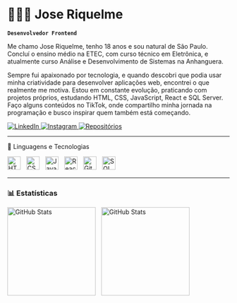 # 🧑🏻‍💻 Jose Riquelme

**`Desenvolvedor Frontend`**

Me chamo Jose Riquelme, tenho 18 anos e sou natural de São Paulo. Concluí o ensino médio na ETEC, com curso técnico em Eletrônica, e atualmente curso Análise e Desenvolvimento de Sistemas na Anhanguera.

Sempre fui apaixonado por tecnologia, e quando descobri que podia usar minha criatividade para desenvolver aplicações web, encontrei o que realmente me motiva. Estou em constante evolução, praticando com projetos próprios, estudando HTML, CSS, JavaScript, React e SQL Server.  
Faço alguns conteúdos no TikTok, onde compartilho minha jornada na programação e busco inspirar quem também está começando.

<p align="left">
  <a href="https://www.linkedin.com/in/jos%C3%A9-riquelme-ba00a42b4">
    <img
      alt="LinkedIn"
      title="LinkedIn"
      src="https://img.shields.io/badge/LinkedIn-0A66C2?style=for-the-badge&logo=linkedin&logoColor=white"
    />
  </a>
  
  <a href="https://www.instagram.com/rikewzx">
    <img
      alt="Instagram"
      title="Instagram"
      src="https://img.shields.io/badge/Instagram-E4405F?style=for-the-badge&logo=instagram&logoColor=white"
    />
  </a>
  
  <a href="https://github.com/Rikewzx?tab=repositories">
    <img
      alt="Repositórios"
      title="Meus repositórios"
      src="https://img.shields.io/badge/GitHub-Repositórios-181717?style=for-the-badge&logo=github&logoColor=white"
    />
  </a>
</p>

---
🤖 Linguagens e Tecnologias

<img
  align="left"
  alt="HTML"
  title="HTML"
  width="30px"
  style="padding-right: 10px"
  src="https://cdn.jsdelivr.net/gh/devicons/devicon@latest/icons/html5/html5-original.svg"
/>
<img
  align="left"
  alt="CSS"
  title="CSS"
  width="30px"
  style="padding-right: 10px"
  src="https://cdn.jsdelivr.net/gh/devicons/devicon@latest/icons/css3/css3-original.svg"
/>
<img
  align="left"
  alt="JavaScript"
  title="JavaScript"
  width="30px"
  style="padding-right: 10px"
  src="https://cdn.jsdelivr.net/gh/devicons/devicon@latest/icons/javascript/javascript-original.svg"
/>
<img
  align="left"
  alt="React"
  title="React"
  width="30px"
  style="padding-right: 10px"
  src="https://cdn.jsdelivr.net/gh/devicons/devicon@latest/icons/react/react-original.svg"
/>

<img
  align="left"
  alt="Git"
  title="Git"
  width="30px"
  style="padding-right: 10px"
  src="https://cdn.jsdelivr.net/gh/devicons/devicon@latest/icons/git/git-original.svg"
/>

<img
  align="left"
  alt="SQL SERVER"
  title="SQLSERVER"
  width="30px"
  style="padding-right: 10px"
  src="https://cdn.jsdelivr.net/gh/devicons/devicon@latest/icons/microsoftsqlserver/microsoftsqlserver-original.svg"
/>
<br />
<br />

---
### 📊 Estatísticas

<p>
  <img
    align="left"
    alt="GitHub Stats"
    height="200"
    style="padding-right: 10px"
    src="https://github-readme-stats.vercel.app/api?username=Rikewzx&show_icons=true&theme=tokyonight&include_all_commits=true&locale=pt-br"
  />

<img
    align="left"
    alt="GitHub Stats"
    height="200"
    src="https://github-readme-stats.vercel.app/api/top-langs/?username=Rikewzx&theme=tokyonight&layout=compact&custom_title=Tecnologias&langs_count=9"
  />

</p>
